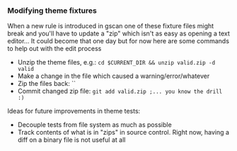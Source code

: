 ### Modifying theme fixtures
When a new rule is introduced in gscan one of these fixture files might break and you'll have to update a "zip" which isn't as easy as opening a text editor... It could become that one day but for now here are some commands to help out with the edit process

- Unzip the theme files, e.g.: `cd $CURRENT_DIR && unzip valid.zip -d valid`
- Make a change in the file which caused a warning/error/whatever
- Zip the files back: ``
- Commit changed zip file: `git add valid.zip ;... you know the drill :)`

Ideas for future improvements in theme tests:
- Decouple tests from file system as much as possible
- Track contents of what is in "zips" in source control. Right now, having a diff on a binary file is not useful at all
